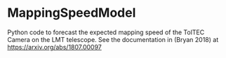 # MappingSpeedModel
Python code to forecast the expected mapping speed of the TolTEC Camera on the LMT telescope. See the documentation in (Bryan 2018) at https://arxiv.org/abs/1807.00097
